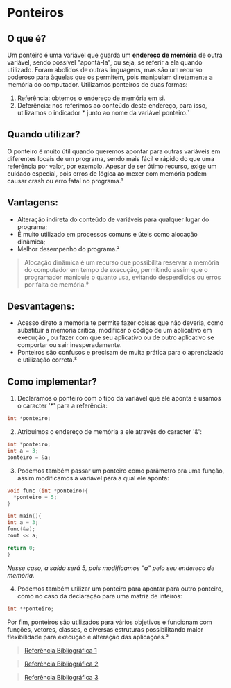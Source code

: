 # Ponteiros
## O que é?
  Um ponteiro é uma variável que guarda um **endereço de memória** de outra variável, sendo possível "apontá-la", ou seja, se referir a   ela quando utilizado. Foram abolidos de outras linguagens, mas são um recurso poderoso para àquelas que os permitem, pois manipulam diretamente a memória do computador.
  Utilizamos ponteiros de duas formas:
  1. Referência: obtemos o endereço de memória em si.
  2. Deferência: nos referimos ao conteúdo deste endereço, para isso, utilizamos o indicador * junto ao nome da variável ponteiro.¹
  
 ## Quando utilizar?
  O ponteiro é muito útil quando queremos apontar para outras variáveis em diferentes locais de um programa, sendo mais fácil e rápido do que uma referência por valor, por exemplo. 
  Apesar de ser ótimo recurso, exige um cuidado especial, pois erros de lógica ao mexer com memória podem causar crash ou erro fatal no programa.¹
## Vantagens:
- Alteração indireta do conteúdo de variáveis para qualquer lugar do programa;
- É muito utilizado em processos comuns e úteis como alocação dinâmica;
- Melhor desempenho do programa.²
> Alocação dinâmica é um recurso que possibilita reservar a memória do computador em tempo de execução, permitindo assim que o programador manipule o quanto usa, evitando desperdícios ou erros por falta de memória.³
## Desvantagens:
- Acesso direto a memória te permite fazer coisas que não deveria, como substituir a memória crítica, modificar o código de um aplicativo em execução , ou fazer com que seu aplicativo ou de outro aplicativo se comportar ou sair inesperadamente.
- Ponteiros são confusos e precisam de muita prática para o aprendizado e utilização correta.²

## Como implementar?
 1. Declaramos o ponteiro com o tipo da variável que ele aponta e usamos o caracter '*' para a referência:
 ```c++
 int *ponteiro;
```
2. Atribuimos o endereço de memória a ele através do caracter '&':
```c++
int *ponteiro;
int a = 3;
ponteiro = &a;
```
3. Podemos também passar um ponteiro como parâmetro pra uma função, assim modificamos a variável para a qual ele aponta:
```c++
void func (int *ponteiro){ 
  *ponteiro = 5;
}

int main(){ 
int a = 3;
func(&a);
cout << a;

return 0;
}
```
*Nesse caso, a saída será 5, pois modificamos "a" pelo seu endereço de memória.*

4. Podemos também utilizar um ponteiro para apontar para outro ponteiro, como no caso da declaração para uma matriz de inteiros:
```c++
int **ponteiro;
```
Por fim, ponteiros são utilizados para vários objetivos e funcionam com funções, vetores, classes, e diversas estruturas possibilitando maior flexibilidade para execução e alteração das aplicações.³

> [Referência Bibliográfica 1](http://www.tiexpert.net/programacao/c/ponteiros.php)

> [Referência Bibliográfica 2](http://ptcomputador.com/P/computer-programming-languages/88721.html)

> [Referência Bibliográfica 3](https://www.embarcados.com.br/ponteiro-em-c-alocacao-dinamica/)

